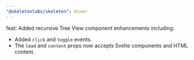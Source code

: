 ```yaml
---
"@skeletonlabs/skeleton": minor
---
```


feat: Added recursive Tree View component enhancements including:

- Added `click` and `toggle` events.
- The `lead` and `content` props now accepts Svelte components and HTML content.
